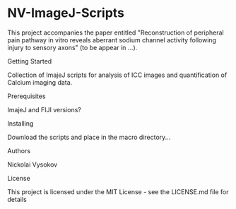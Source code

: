 # NV-ImageJ-Scripts
This project accompanies the paper entitled "Reconstruction of peripheral pain pathway in vitro reveals aberrant sodium channel activity following injury to sensory axons" (to be appear in ...).

Getting Started

  Collection of ImajeJ scripts for analysis of ICC images and quantification of Calcium imaging data. 

Prerequisites

  ImajeJ and FIJI versions?

Installing

  Download the scripts and place in the macro directory... 

Authors

  Nickolai Vysokov

License

  This project is licensed under the MIT License - see the LICENSE.md file for details
